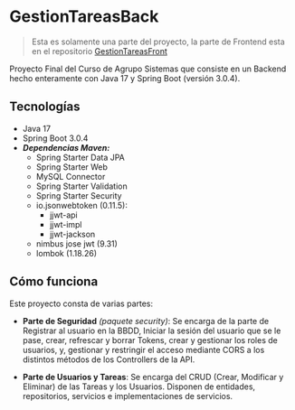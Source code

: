 # GestionTareasBack

> Esta es solamente una parte del proyecto, la parte de Frontend esta en el repositorio [GestionTareasFront](https://github.com/MCPikon/gestionTareasFront)

Proyecto Final del Curso de Agrupo Sistemas que consiste en un Backend hecho enteramente con Java 17 y Spring Boot (versión 3.0.4).

## Tecnologías

* Java 17
* Spring Boot 3.0.4
* _**Dependencias Maven:**_
  * Spring Starter Data JPA
  * Spring Starter Web
  * MySQL Connector
  * Spring Starter Validation
  * Spring Starter Security
  * io.jsonwebtoken (0.11.5):
    * jjwt-api
    * jjwt-impl
    * jjwt-jackson
  * nimbus jose jwt (9.31)
  * lombok (1.18.26)

## Cómo funciona

Este proyecto consta de varias partes:

* **Parte de Seguridad** *(paquete security)*: Se encarga de la parte de Registrar al usuario en la BBDD, Iniciar la sesión del usuario que se le pase, crear, refrescar y borrar Tokens, crear y gestionar los roles de usuarios, y, gestionar y restringir el acceso mediante CORS a los distintos métodos de los Controllers de la API.

* **Parte de Usuarios y Tareas**: Se encarga del CRUD (Crear, Modificar y Eliminar) de las Tareas y los Usuarios. Disponen de entidades, repositorios, servicios e implementaciones de servicios.